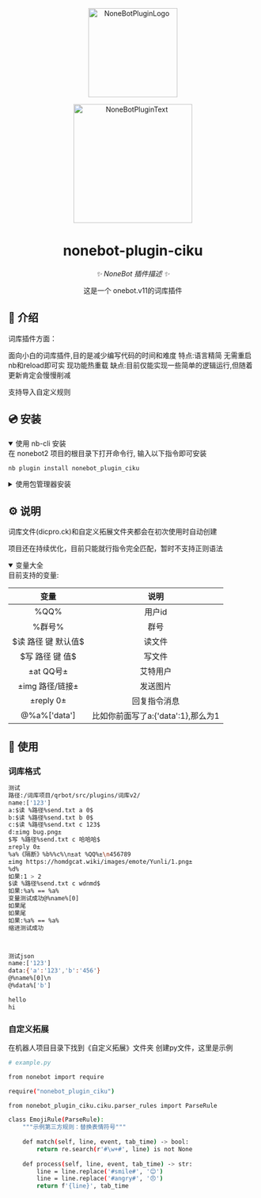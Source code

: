 <div align="center">
  <a href="https://v2.nonebot.dev/store"><img src="https://github.com/A-kirami/nonebot-plugin-template/blob/resources/nbp_logo.png" width="180" height="180" alt="NoneBotPluginLogo"></a>
  <br>
  <p><img src="https://github.com/A-kirami/nonebot-plugin-template/blob/resources/NoneBotPlugin.svg" width="240" alt="NoneBotPluginText"></p>
</div>

<div align="center">

# nonebot-plugin-ciku

_✨ NoneBot 插件描述 ✨_

这是一个 onebot.v11的词库插件
</div>

## 📖 介绍

词库插件方面：

面向小白的词库插件,目的是减少编写代码的时间和难度 特点:语言精简 无需重启nb和reload即可实
现功能热重载 缺点:目前仅能实现一些简单的逻辑运行,但随着更新肯定会慢慢削减

支持导入自定义规则

## 💿 安装

<details open>
<summary>使用 nb-cli 安装</summary>
在 nonebot2 项目的根目录下打开命令行, 输入以下指令即可安装

    nb plugin install nonebot_plugin_ciku

</details>

<details>
<summary>使用包管理器安装</summary>
在 nonebot2 项目的插件目录下, 打开命令行, 根据你使用的包管理器, 输入相应的安装命令

<details>
<summary>pip</summary>

    pip install nonebot_plugin_ciku
</details>

打开 nonebot2 项目根目录下的 `pyproject.toml` 文件, 在 `[tool.nonebot]` 部分追加写入

    plugins = ["nonebot_plugin_ciku"]

</details>

## ⚙️ 说明

词库文件(dicpro.ck)和自定义拓展文件夹都会在初次使用时自动创建

项目还在持续优化，目前只能就行指令完全匹配，暂时不支持正则语法

<details open>
<summary>变量大全</summary>
目前支持的变量:

| 变量 | 说明 |
|:-----:|:----:|
| %QQ% | 用户id |
| %群号% | 群号 |
| &dollar;读 路径 键 默认值&dollar; | 读文件 |
| &dollar;写 路径 键 值&dollar; | 写文件 |
| ±at QQ号± | 艾特用户 |
| ±img 路径/链接± | 发送图片 |
| ±reply 0± | 回复指令消息 |
| @%a%['data'] | 比如你前面写了a:{'data':1},那么为1 |

</details>

## 🎉 使用
### 词库格式
```bash
测试
路径:/词库项目/qrbot/src/plugins/词库v2/
name:['123']
a:$读 %路径%send.txt a 0$
b:$读 %路径%send.txt b 0$
c:$读 %路径%send.txt c 123$
d:±img bug.png±
$写 %路径%send.txt c 哈哈哈$
±reply 0±
%a%《隔断》%b%%c%\n±at %QQ%±\n456789
±img https://homdgcat.wiki/images/emote/Yunli/1.png±
%d%
如果:1 > 2
$读 %路径%send.txt c wdnmd$
如果:%a% == %a%
变量测试成功@%name%[0]
如果尾
如果尾
如果:%a% == %a%
缩进测试成功



测试json
name:['123']
data:{'a':'123','b':'456'}
@%name%[0]\n
@%data%['b']

hello
hi
```

### 自定义拓展

在机器人项目目录下找到《自定义拓展》文件夹
创建py文件，这里是示例

```bash
# example.py

from nonebot import require

require("nonebot_plugin_ciku")

from nonebot_plugin_ciku.ciku.parser_rules import ParseRule

class EmojiRule(ParseRule):
    """示例第三方规则：替换表情符号"""
    
    def match(self, line, event, tab_time) -> bool:
        return re.search(r'#\w+#', line) is not None
    
    def process(self, line, event, tab_time) -> str:
        line = line.replace('#smile#', '😊')
        line = line.replace('#angry#', '😠')
        return f'{line}', tab_time

```
